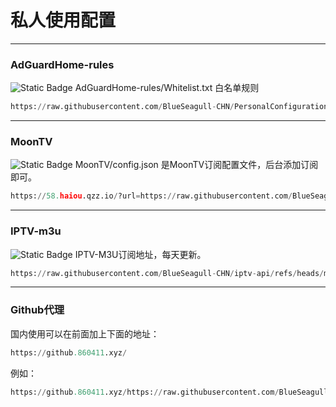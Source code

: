 # 私人使用配置
---
### AdGuardHome-rules
![Static Badge](https://img.shields.io/badge/AdGuardHome-blue?logo=adguard&logoColor=%236AA127&labelColor=white)
AdGuardHome-rules/Whitelist.txt 白名单规则
```python
https://raw.githubusercontent.com/BlueSeagull-CHN/PersonalConfiguration/refs/heads/main/AdGuardHome-rules/Whitelist.txt
```
---
### MoonTV
![Static Badge](https://img.shields.io/badge/MoonTV-blue?logo=moonrepo&logoColor=%23008FC7&labelColor=white)
MoonTV/config.json 是MoonTV订阅配置文件，后台添加订阅即可。
```python
https://58.haiou.qzz.io/?url=https://raw.githubusercontent.com/BlueSeagull-CHN/PersonalConfiguration/refs/heads/main/MoonTV/config.json&pretty=true
```
---
### IPTV-m3u
![Static Badge](https://img.shields.io/badge/IPTV-blue?logo=appletv&logoColor=%23000000&labelColor=white)
IPTV-M3U订阅地址，每天更新。
```python
https://raw.githubusercontent.com/BlueSeagull-CHN/iptv-api/refs/heads/master/output/result.m3u
```
---
### Github代理
国内使用可以在前面加上下面的地址：
```python
https://github.860411.xyz/
```
例如：
```python
https://github.860411.xyz/https://raw.githubusercontent.com/BlueSeagull-CHN/PersonalConfiguration/refs/heads/main/AdGuardHome-rules/Whitelist.txt
```
